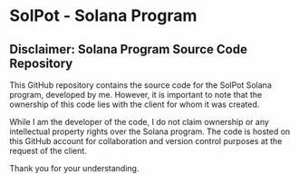 # SolPot - Solana Program

## Disclaimer: Solana Program Source Code Repository

This GitHub repository contains the source code for the SolPot Solana program, developed by me. However, it is important to note that the ownership of this code lies with the client for whom it was created.

While I am the developer of the code, I do not claim ownership or any intellectual property rights over the Solana program. The code is hosted on this GitHub account for collaboration and version control purposes at the request of the client.

Thank you for your understanding.
